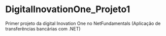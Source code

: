 # DigitalInovationOne_Projeto1
Primer projeto da digital Inovation One no NetFundamentals (Aplicação de transferências bancárias com .NET)
